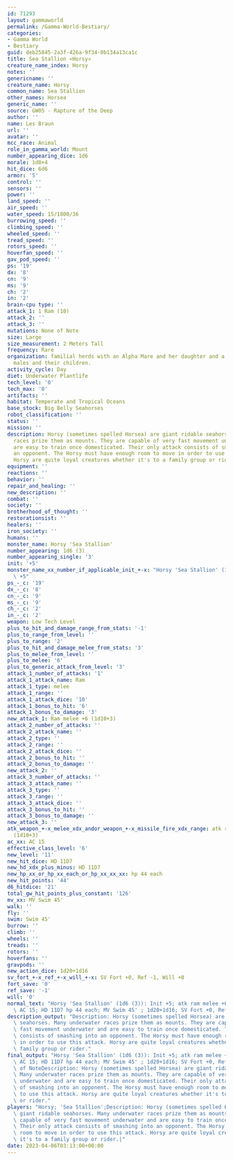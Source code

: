 ```yaml
---
id: 71293
layout: gammaworld
permalink: /Gamma-World-Bestiary/
categories:
- Gamma World
- Bestiary
guid: deb25845-2a3f-426a-9f34-0b134a13ca1c
title: Sea Stallion «Horsy»
creature_name_index: Horsy
notes: ''
genericname: ''
creature_name: Horsy
common_name: Sea Stallion
other_names: Horsea
generic_name: ''
source: GW05 - Rapture of the Deep
author: ''
name: Les Braun
url: ''
avatar: ''
mcc_race: Animal
role_in_gamma_world: Mount
number_appearing_dice: 1d6
morale: 1d8+4
hit_dice: 6d6
armor: '5'
control: ''
sensors: ''
power: ''
land_speed: ''
air_speed: ''
water_speed: 15/1800/36
burrowing_speed: ''
climbing_speed: ''
wheeled_speed: ''
tread_speed: ''
rotors_speed: ''
hoverfan_speed: ''
gav_pod_speed: ''
ps: '19'
dx: '8'
cn: '9'
ms: '9'
ch: '2'
in: '2'
brain-cpu type: ''
attack_1: 1 Ram (10)
attack_2: ''
attack_3: ''
mutations: None of Note
size: Large
size_measurement: 2 Meters Tall
frequency: Rare
organization: familial herds with an Alpha Mare and her daughter and a group of stud
  males and their children.
activity_cycle: Day
diet: Underwater Plantlife
tech_level: '0'
tech_max: '0'
artifacts: ''
habitat: Temperate and Tropical Oceans
base_stock: Big Belly Seahorses
robot_classification: ''
status: ''
mission: ''
description: Horsy (sometimes spelled Horsea) are giant ridable seahorses. Many underwater
  races prize them as mounts. They are capable of very fast movement underwater and
  are easy to train once domesticated. Their only attack consists of smashing into
  an opponent. The Horsy must have enough room to move in order to use this attack.
  Horsy are quite loyal creatures whether it's to a family group or rider.
equipment: ''
reactions: ''
behavior: ''
repair_and_healing: ''
new_description: ''
combat: ''
society: ''
brotherhood_of_thought: ''
restorationsist: ''
healers: ''
iron_society: ''
humans: ''
monster_name: Horsy 'Sea Stallion'
number_appearing: 1d6 (3)
number_appearing_single: '3'
init: '+5'
monster_name_xx_number_if_applicable_init_+-x: "Horsy 'Sea Stallion' (1d6 (3)): Init\
  \ +5"
ps_-_c: '19'
dx_-_c: '8'
cn_-_c: '9'
ms_-_c: '9'
ch_-_c: '2'
in_-_c: '2'
weapon: Low Tech Level
plus_to_hit_and_damage_range_from_stats: '-1'
plus_to_range_from_level: ''
plus_to_range: '2'
plus_to_hit_and_damage_melee_from_stats: '3'
plus_to_melee_from_level: ''
plus_to_melee: '6'
plus_to_generic_attack_from_level: '3'
attack_1_number_of_attacks: '1'
attack_1_attack_name: Ram
attack_1_type: melee
attack_1_range: ''
attack_1_attack_dice: '10'
attack_1_bonus_to_hit: '6'
attack_1_bonus_to_damage: '3'
new_attack_1: Ram melee +6 (1d10+3)
attack_2_number_of_attacks: ''
attack_2_attack_name: ''
attack_2_type: ''
attack_2_range: ''
attack_2_attack_dice: ''
attack_2_bonus_to_hit: ''
attack_2_bonus_to_damage: ''
new_attack_2: ''
attack_3_number_of_attacks: ''
attack_3_attack_name: ''
attack_3_type: ''
attack_3_range: ''
attack_3_attack_dice: ''
attack_3_bonus_to_hit: ''
attack_3_bonus_to_damage: ''
new_attack_3: ''
atk_weapon_+-x_melee_xdx_andor_weapon_+-x_missile_fire_xdx_range: atk ram melee +6
  (1d10+3)
ac_xx: AC 15
effective_class_level: '6'
new_level: '11'
new_hit_dice: HD 11D7
new_hd_xdx_plus_minus: HD 11D7
new_hp_xx_or_hp_xx_each_or_hp_xx_xx_xx: hp 44 each
new_hit_points: '44'
d6_hitdice: '21'
total_gw_hit_points_plus_constant: '126'
mv_xx: MV Swim 45'
walk: ''
fly: ''
swim: Swim 45'
burrow: ''
climb: ''
wheels: ''
treads: ''
rotors: ''
hoverfans: ''
gravpods: ''
new_action_dice: 1d20+1d16
sv_fort_+-x_ref_+-x_will_+-x: SV Fort +0, Ref -1, Will +0
fort_save: '0'
ref_save: '-1'
will: '0'
normal_text: "Horsy 'Sea Stallion' (1d6 (3)): Init +5; atk ram melee +6 (1d10+3);\
  \ AC 15; HD 11D7 hp 44 each; MV Swim 45' ; 1d20+1d16; SV Fort +0, Ref -1, Will +0"
description_output: "Description: Horsy (sometimes spelled Horsea) are giant ridable\
  \ seahorses. Many underwater races prize them as mounts. They are capable of very\
  \ fast movement underwater and are easy to train once domesticated. Their only attack\
  \ consists of smashing into an opponent. The Horsy must have enough room to move\
  \ in order to use this attack. Horsy are quite loyal creatures whether it's to a\
  \ family group or rider."
final_output: "Horsy 'Sea Stallion' (1d6 (3)): Init +5; atk ram melee +6 (1d10+3);\
  \ AC 15; HD 11D7 hp 44 each; MV Swim 45' ; 1d20+1d16; SV Fort +0, Ref -1, Will +0None\
  \ of NoteDescription: Horsy (sometimes spelled Horsea) are giant ridable seahorses.\
  \ Many underwater races prize them as mounts. They are capable of very fast movement\
  \ underwater and are easy to train once domesticated. Their only attack consists\
  \ of smashing into an opponent. The Horsy must have enough room to move in order\
  \ to use this attack. Horsy are quite loyal creatures whether it's to a family group\
  \ or rider."
players: "Horsy; 'Sea Stallion';Description: Horsy (sometimes spelled Horsea) are\
  \ giant ridable seahorses. Many underwater races prize them as mounts. They are\
  \ capable of very fast movement underwater and are easy to train once domesticated.\
  \ Their only attack consists of smashing into an opponent. The Horsy must have enough\
  \ room to move in order to use this attack. Horsy are quite loyal creatures whether\
  \ it's to a family group or rider.|"
date: 2023-04-06T03:13:00+00:00
---
```

</br>
